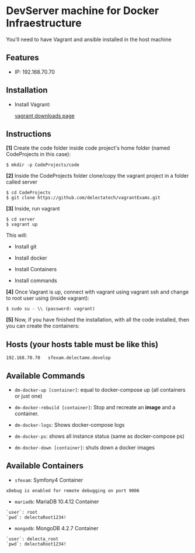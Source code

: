 # DevServer machine for Docker Infraestructure

You'll need to have Vagrant and ansible installed in the host machine

Features
--------
- IP: 192.168.70.70

Installation
------------

- Install Vagrant:

    [vagrant downloads page](https://www.vagrantup.com/downloads.html)

Instructions
------------

**[1]** Create the code folder inside code project's home folder (named CodeProjects in this case):

```
$ mkdir -p CodeProjects/code
```

**[2]** Inside the CodeProjects folder clone/copy the vagrant project in a folder called server

```
$ cd CodeProjects
$ git clone https://github.com/delectatech/vagrantExams.git
```

**[3]** Inside, run vagrant

```
$ cd server
$ vagrant up
```
This will:

- Install git

- Install docker

- Install Containers

- Install commands

**[4]** Once Vagrant is up, connect with vagrant using vagrant ssh and change to root user using (inside vagrant):
```
$ sudo su - \\ (password: vagrant)
```

**[5]** Now, if you have finished the installation, with all the code installed, then you can create the containers:


Hosts (your hosts table must be like this)
-------------------

```
192.168.70.70   sfexam.delectame.develop
```

Available Commands
-------------------

- `dm-docker-up [container]`: equal to docker-compose up (all containers or just one)

- `dm-docker-rebuild [container]`: Stop and recreate an **image** and a container.

- `dm-docker-logs`: Shows docker-compose logs

- `dm-docker-ps`: shows all instance status (same as docker-compose ps)

- `dm-docker-down [container]`: shuts down a docker images

Available Containers
-------------------

- `sfexam`: Symfony4 Container

```
xDebug is enabled for remote debugging on port 9006
```

- `mariadb`: MariaDB 10.4.12 Container 

```
`user`: root 
`pwd`: delectaRoot1234! 
```

- `mongodb`: MongoDB 4.2.7 Container

```
`user`: delecta_root 
`pwd`: delectaRoot1234!
```